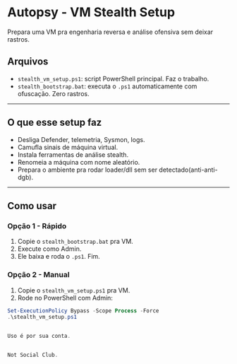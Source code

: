 # Autopsy - VM Stealth Setup

Prepara uma VM pra engenharia reversa e análise ofensiva sem deixar rastros.

## Arquivos

- `stealth_vm_setup.ps1`: script PowerShell principal. Faz o trabalho.
- `stealth_bootstrap.bat`: executa o `.ps1` automaticamente com ofuscação. Zero rastros.

---

## O que esse setup faz

- Desliga Defender, telemetria, Sysmon, logs.
- Camufla sinais de máquina virtual.
- Instala ferramentas de análise stealth.
- Renomeia a máquina com nome aleatório.
- Prepara o ambiente pra rodar loader/dll sem ser detectado(anti-anti-dgb).

---

## Como usar

### Opção 1 - Rápido

1. Copie o `stealth_bootstrap.bat` pra VM.
2. Execute como Admin.
3. Ele baixa e roda o `.ps1`. Fim.

### Opção 2 - Manual

1. Copie o `stealth_vm_setup.ps1` pra VM.
2. Rode no PowerShell com Admin:

```powershell
Set-ExecutionPolicy Bypass -Scope Process -Force
.\stealth_vm_setup.ps1


Uso é por sua conta.


Not Social Club.